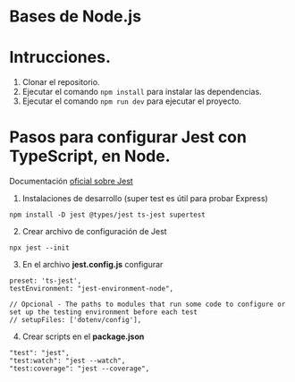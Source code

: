 # Bases de Node.js

# Intrucciones.

1. Clonar el repositorio.
2. Ejecutar el comando `npm install` para instalar las dependencias.
3. Ejecutar el comando `npm run dev` para ejecutar el proyecto.

# Pasos para configurar Jest con TypeScript, en Node.

Documentación [oficial sobre Jest](https://jestjs.io/docs/getting-started)

1. Instalaciones de desarrollo (super test es útil para probar Express)

```
npm install -D jest @types/jest ts-jest supertest
```

2. Crear archivo de configuración de Jest

```
npx jest --init
```

3. En el archivo **jest.config.js** configurar

```
preset: 'ts-jest',
testEnvironment: "jest-environment-node",

// Opcional - The paths to modules that run some code to configure or set up the testing environment before each test
// setupFiles: ['dotenv/config'],
```

4. Crear scripts en el **package.json**

```
"test": "jest",
"test:watch": "jest --watch",
"test:coverage": "jest --coverage",
```
